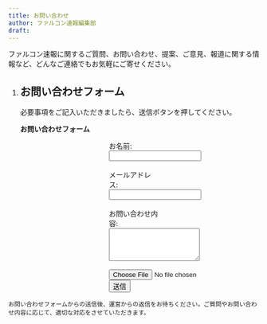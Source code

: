 ```yaml
---
title: お問い合わせ
author: ファルコン速報編集部
draft:
---
```


ファルコン速報に関するご質問、お問い合わせ、提案、ご意見、報道に関する情報など、どんなご連絡でもお気軽にご寄せください。

1. ## お問い合わせフォーム

    必要事項をご記入いただきましたら、送信ボタンを押してください。

    **お問い合わせフォーム**

<div class="contact-form" enctype="multipart/form-data" style="width: 100; margin: auto;">
    <form action="/contact_sucess" name="contact" method="POST" id="contact-form" netlify>
        <div style="display: none;"><input type="text" name="trap" /></div>
        <label for="name">お名前:</label><br>
        <input type="text" id="name" name="name" required><br><br>
        <label for="email">メールアドレス:</label><br>
        <input type="email" id="email" name="email" required><br><br>
        <label for="message">お問い合わせ内容:</label><br>
        <textarea id="message" name="message" rows="4" required></textarea><br><br>
        <input type="file" name="資料" />
        <input type="submit" value="送信">
    </form>
</div>

    お問い合わせフォームからの送信後、運営からの返信をお待ちください。ご質問やお問い合わせ内容に応じて、適切な対応をさせていただきます。

